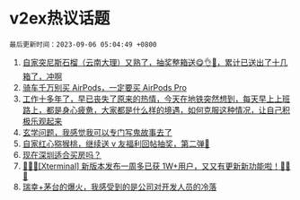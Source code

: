 # v2ex热议话题

`最后更新时间：2023-09-06 05:04:49 +0800`

1. [自家突尼斯石榴（云南大理）又熟了，抽奖整箱送😋👌🧺，累计已送出了十几箱了，冲啊](https://www.v2ex.com/t/971094)
1. [骑车千万别买 AirPods，一定要买 AirPods Pro](https://www.v2ex.com/t/970936)
1. [工作十多年了，早已丧失了原来的热情，今天在地铁突然想到，每天早上上班路上，都是身心疲惫，大家都是什么样的境遇，如何克服这种情况，让自己积极乐观起来](https://www.v2ex.com/t/970942)
1. [玄学问题，我感觉我可以专门写鬼故事去了](https://www.v2ex.com/t/971038)
1. [自家红心猕猴桃，继续送 v 友福利回帖抽奖，第二弹🥝](https://www.v2ex.com/t/971034)
1. [现在深圳适合买房吗？](https://www.v2ex.com/t/970972)
1. [🎉🎉🎉[Xterminal] 新版本发布一周多已获 1W+用户，又又有更新新功能啦！🎉🎉🎉](https://www.v2ex.com/t/971121)
1. [瑞幸+茅台的爆火，我感受到的是公司对开发人员的冷落](https://www.v2ex.com/t/971133)

